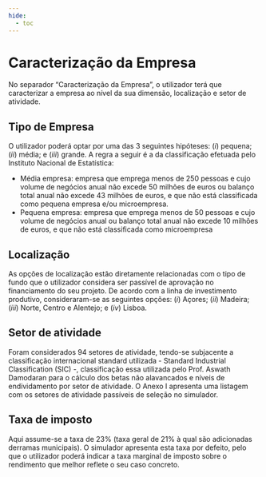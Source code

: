 ```yaml
---
hide:
  - toc
---
```


# Caracterização da Empresa

No separador “Caracterização da Empresa”, o utilizador terá que caracterizar a empresa ao nível da sua dimensão, localização e setor de atividade.

## Tipo de Empresa

O utilizador poderá optar por uma das 3 seguintes hipóteses: (_i_) pequena; (_ii_) média; e (_iii_) grande. A regra a seguir é a da classificação efetuada pelo Instituto Nacional de Estatística:

- Média empresa: empresa que emprega menos de 250 pessoas e cujo volume de negócios anual não excede 50 milhões de euros ou balanço total anual não excede 43 milhões de euros, e que não está classificada como pequena empresa e/ou microempresa.
- Pequena empresa: empresa que emprega menos de 50 pessoas e cujo volume de negócios anual ou balanço total anual não excede 10 milhões de euros, e que não está classificada como microempresa

## Localização

As opções de localização estão diretamente relacionadas com o tipo de fundo que o utilizador considera ser passível de aprovação no financiamento do seu projeto. De acordo com a linha de investimento produtivo, consideraram-se as seguintes opções: (_i_) Açores; (_ii_) Madeira; (_iii_) Norte, Centro e Alentejo; e (_iv_) Lisboa.

## Setor de atividade
Foram considerados 94 setores de atividade, tendo-se subjacente a classificação internacional standard utilizada - Standard Industrial Classification (SIC) -, classificação essa utilizada pelo Prof. Aswath Damodaran para o cálculo dos betas não alavancados e níveis de endividamento por setor de atividade. O Anexo I apresenta uma listagem com os setores de atividade passíveis de seleção no simulador.

## Taxa de imposto
Aqui assume-se a taxa de 23% (taxa geral de 21% à qual são adicionadas derramas municipais). O simulador apresenta esta taxa por defeito, pelo que o utilizador poderá indicar a taxa marginal de imposto sobre o rendimento que melhor reflete o seu caso concreto.
